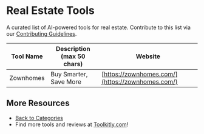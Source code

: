 # Real Estate Tools

A curated list of AI-powered tools for real estate. Contribute to this list via our [Contributing Guidelines](../CONTRIBUTING.md).

| Tool Name | Description (max 50 chars) | Website |
|-----------|----------------------------|---------|
| Zownhomes | Buy Smarter, Save More | [https://zownhomes.com/](https://zownhomes.com/) |

## More Resources
- [Back to Categories](../README.md)
- Find more tools and reviews at [Toolkitly.com](https://toolkitly.com)!
